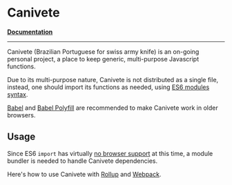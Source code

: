 # Canivete

**[Documentation](https://leofavre.github.io/canivete/)**

---

Canivete (Brazilian Portuguese for swiss army knife) is an on-going personal project, a place to keep generic, multi-purpose Javascript functions.

Due to its multi-purpose nature, Canivete is not distributed as a single file, instead, one should import its functions as needed, using [ES6 modules syntax](https://developer.mozilla.org/en-US/docs/Web/JavaScript/Reference/Statements/import).

[Babel](https://babeljs.io/) and [Babel Polyfill](https://babeljs.io/docs/usage/polyfill/) are recommended to make Canivete work in older browsers.

## Usage

Since ES6 `import` has virtually [no browser support](https://caniuse.com/#feat=es6-module) at this time, a module bundler is needed to handle Canivete dependencies.

Here's how to use Canivete with [Rollup](https://github.com/leofavre/canivete-with-rollup) and [Webpack](https://github.com/leofavre/canivete-with-webpack).
